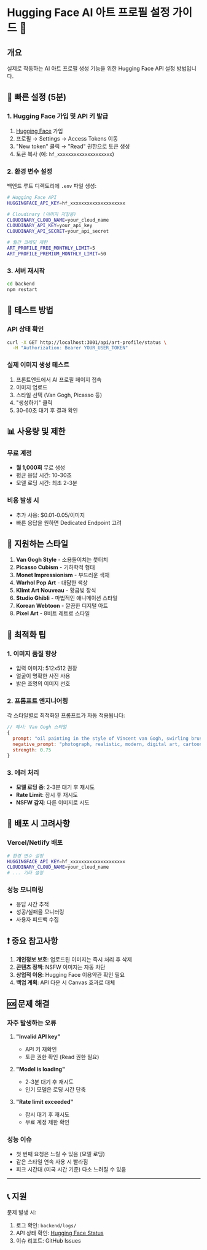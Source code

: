 # Hugging Face AI 아트 프로필 설정 가이드 🎨

## 개요
실제로 작동하는 AI 아트 프로필 생성 기능을 위한 Hugging Face API 설정 방법입니다.

## 🚀 빠른 설정 (5분)

### 1. Hugging Face 가입 및 API 키 발급
1. [Hugging Face](https://huggingface.co/) 가입
2. 프로필 → Settings → Access Tokens 이동
3. "New token" 클릭 → "Read" 권한으로 토큰 생성
4. 토큰 복사 (예: `hf_xxxxxxxxxxxxxxxxxxxx`)

### 2. 환경 변수 설정
백엔드 루트 디렉토리에 `.env` 파일 생성:

```bash
# Hugging Face API
HUGGINGFACE_API_KEY=hf_xxxxxxxxxxxxxxxxxxxx

# Cloudinary (이미지 저장용)
CLOUDINARY_CLOUD_NAME=your_cloud_name
CLOUDINARY_API_KEY=your_api_key  
CLOUDINARY_API_SECRET=your_api_secret

# 월간 크레딧 제한
ART_PROFILE_FREE_MONTHLY_LIMIT=5
ART_PROFILE_PREMIUM_MONTHLY_LIMIT=50
```

### 3. 서버 재시작
```bash
cd backend
npm restart
```

## 🎯 테스트 방법

### API 상태 확인
```bash
curl -X GET http://localhost:3001/api/art-profile/status \
  -H "Authorization: Bearer YOUR_USER_TOKEN"
```

### 실제 이미지 생성 테스트
1. 프론트엔드에서 AI 프로필 페이지 접속
2. 이미지 업로드
3. 스타일 선택 (Van Gogh, Picasso 등)
4. "생성하기" 클릭
5. 30-60초 대기 후 결과 확인

## 📊 사용량 및 제한

### 무료 계정
- **월 1,000회** 무료 생성
- 평균 응답 시간: 10-30초
- 모델 로딩 시간: 최초 2-3분

### 비용 발생 시
- 추가 사용: $0.01-0.05/이미지
- 빠른 응답을 원하면 Dedicated Endpoint 고려

## 🎨 지원하는 스타일

1. **Van Gogh Style** - 소용돌이치는 붓터치
2. **Picasso Cubism** - 기하학적 형태
3. **Monet Impressionism** - 부드러운 색채
4. **Warhol Pop Art** - 대담한 색상
5. **Klimt Art Nouveau** - 황금빛 장식
6. **Studio Ghibli** - 마법적인 애니메이션 스타일
7. **Korean Webtoon** - 깔끔한 디지털 아트
8. **Pixel Art** - 8비트 레트로 스타일

## 🔧 최적화 팁

### 1. 이미지 품질 향상
- 입력 이미지: 512x512 권장
- 얼굴이 명확한 사진 사용
- 밝은 조명의 이미지 선호

### 2. 프롬프트 엔지니어링
각 스타일별로 최적화된 프롬프트가 자동 적용됩니다:

```javascript
// 예시: Van Gogh 스타일
{
  prompt: "oil painting in the style of Vincent van Gogh, swirling brushstrokes, vibrant colors, expressive texture",
  negative_prompt: "photograph, realistic, modern, digital art, cartoon",
  strength: 0.75
}
```

### 3. 에러 처리
- **모델 로딩 중**: 2-3분 대기 후 재시도
- **Rate Limit**: 잠시 후 재시도
- **NSFW 감지**: 다른 이미지로 시도

## 🚀 배포 시 고려사항

### Vercel/Netlify 배포
```bash
# 환경 변수 설정
HUGGINGFACE_API_KEY=hf_xxxxxxxxxxxxxxxxxxxx
CLOUDINARY_CLOUD_NAME=your_cloud_name
# ... 기타 설정
```

### 성능 모니터링
- 응답 시간 추적
- 성공/실패율 모니터링  
- 사용자 피드백 수집

## ❗ 중요 참고사항

1. **개인정보 보호**: 업로드된 이미지는 즉시 처리 후 삭제
2. **콘텐츠 정책**: NSFW 이미지는 자동 차단
3. **상업적 이용**: Hugging Face 이용약관 확인 필요
4. **백업 계획**: API 다운 시 Canvas 효과로 대체

## 🆘 문제 해결

### 자주 발생하는 오류

1. **"Invalid API key"**
   - API 키 재확인
   - 토큰 권한 확인 (Read 권한 필요)

2. **"Model is loading"**  
   - 2-3분 대기 후 재시도
   - 인기 모델은 로딩 시간 단축

3. **"Rate limit exceeded"**
   - 잠시 대기 후 재시도
   - 무료 계정 제한 확인

### 성능 이슈
- 첫 번째 요청은 느릴 수 있음 (모델 로딩)
- 같은 스타일 연속 사용 시 빨라짐
- 피크 시간대 (미국 시간 기준) 다소 느려질 수 있음

---

## 📞 지원

문제 발생 시:
1. 로그 확인: `backend/logs/`
2. API 상태 확인: [Hugging Face Status](https://status.huggingface.co/)
3. 이슈 리포트: GitHub Issues